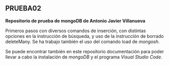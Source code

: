 ## PRUEBA02

**Repositorio de prueba de mongoDB de Antonio Javier Villanueva**

Primeros pasos con diversos comandos de inserción, con distintas opciones en la instrucción de búsqueda, y uso de la instrucción de borrado deleteMany. Se ha trabajo también el uso del comando load de *mongosh*.

Se puede encontrar también en este repositorio documentación para poder llevar a cabo la instalación de *mongoDB* y el programa *Visual Studio Code*.